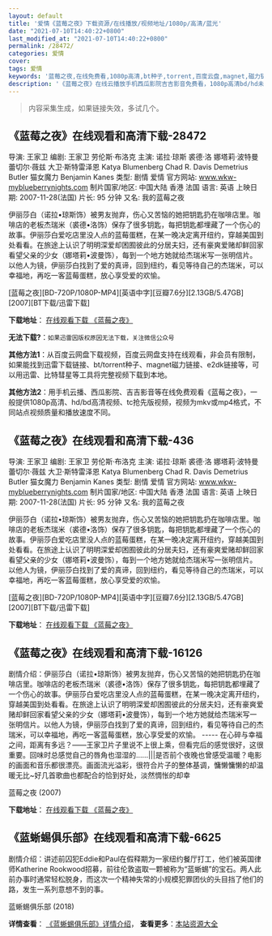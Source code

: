 ```yaml
---
layout: default
title: '爱情《蓝莓之夜》下载资源/在线播放/视频地址/1080p/高清/蓝光'
date: "2021-07-10T14:40:22+0800"
last_modified_at: "2021-07-10T14:40:22+0800"
permalink: /28472/
categories: 爱情
cover:
tags: 爱情
keywords: '蓝莓之夜,在线免费看,1080p高清,bt种子,torrent,百度云盘,magnet,磁力链,迅雷下载资源'
description: '《蓝莓之夜》在线云播放手机西瓜影院吉吉影音免费看，1080p高清bd/hd未删减完整版和tc抢先枪版，mkv/mp4格式，附带bt/torrent种子、magnet/磁力链、百度云盘、网盘资源迅雷下载链接'
---
```


>内容采集生成，如果链接失效，多试几个。


## 《蓝莓之夜》在线观看和高清下载-28472

导演: 王家卫 编剧: 王家卫 劳伦斯·布洛克 主演: 诺拉·琼斯 裘德·洛 娜塔莉·波特曼 蕾切尔·薇兹 大卫·斯特雷泽恩 Katya Blumenberg Chad R. Davis Demetrius Butler 猫女魔力 Benjamin Kanes 类型: 剧情 爱情 官方网站: www.wkw-myblueberrynights.com 制片国家/地区: 中国大陆 香港 法国 语言: 英语 上映日期: 2007-11-28(法国) 片长: 95 分钟 又名: 我的蓝莓之夜

伊丽莎白（诺拉•琼斯饰）被男友抛弃，伤心又苦恼的她把钥匙扔在咖啡店里。咖啡店的老板杰瑞米（裘德•洛饰）保存了很多钥匙，每把钥匙都埋藏了一个伤心的故事。伊丽莎白爱吃店里没人点的蓝莓蛋糕，在某一晚决定离开纽约，穿越美国到处看看。在旅途上认识了明明深爱却困囿彼此的分居夫妇，还有豪爽爱赌却鲜回家看望父亲的少女（娜塔莉•波曼饰），每到一个地方她就给杰瑞米写一张明信片。以他人为镜，伊丽莎白找到了爱的真谛，回到纽约，看见等待自己的杰瑞米，可以幸福地，再吃一客蓝莓蛋糕，放心享受爱的欢愉。


[蓝莓之夜][BD-720P/1080P-MP4][英语中字][豆瓣7.6分][2.13GB/5.47GB][2007][BT下载/迅雷下载]

**下载地址**： [在线观看下载 《蓝莓之夜》](https://www.btdx8.com/torrent/my_blueberry_nights_2007.html) 


**无法下载?**：`如果迅雷因版权原因无法下载，关注微信公众号 `

**其他方法1**：从百度云网盘下载视频，百度云网盘支持在线观看，非会员有限制，如果能找到迅雷下载链接、bt/torrent种子、magnet磁力链接、e2dk链接等，可以用迅雷、比特彗星等工具将完整视频下载到本地。

**其他方法2**：用手机云播、西瓜影院、吉吉影音等在线免费观看《蓝莓之夜》，一般提供1080p高清、hd/bd高清视频、tc抢先版视频，视频为mkv或mp4格式，不同站点视频质量和播放速度不同。


## 《蓝莓之夜》在线观看和高清下载-436

导演: 王家卫 编剧: 王家卫 劳伦斯·布洛克 主演: 诺拉·琼斯 裘德·洛 娜塔莉·波特曼 蕾切尔·薇兹 大卫·斯特雷泽恩 Katya Blumenberg Chad R. Davis Demetrius Butler 猫女魔力 Benjamin Kanes 类型: 剧情 爱情 官方网站: www.wkw-myblueberrynights.com 制片国家/地区: 中国大陆 香港 法国 语言: 英语 上映日期: 2007-11-28(法国) 片长: 95 分钟 又名: 我的蓝莓之夜

伊丽莎白（诺拉•琼斯饰）被男友抛弃，伤心又苦恼的她把钥匙扔在咖啡店里。咖啡店的老板杰瑞米（裘德•洛饰）保存了很多钥匙，每把钥匙都埋藏了一个伤心的故事。伊丽莎白爱吃店里没人点的蓝莓蛋糕，在某一晚决定离开纽约，穿越美国到处看看。在旅途上认识了明明深爱却困囿彼此的分居夫妇，还有豪爽爱赌却鲜回家看望父亲的少女（娜塔莉•波曼饰），每到一个地方她就给杰瑞米写一张明信片。以他人为镜，伊丽莎白找到了爱的真谛，回到纽约，看见等待自己的杰瑞米，可以幸福地，再吃一客蓝莓蛋糕，放心享受爱的欢愉。


[蓝莓之夜][BD-720P/1080P-MP4][英语中字][豆瓣7.6分][2.13GB/5.47GB][2007][BT下载/迅雷下载]

**下载地址**： [在线观看下载 《蓝莓之夜》](https://www.btdx8.com/torrent/my_blueberry_nights_2007.html) 


## 《蓝莓之夜》在线观看和高清下载-16126

剧情介绍：伊丽莎白（诺拉•琼斯饰）被男友抛弃，伤心又苦恼的她把钥匙扔在咖啡店里。咖啡店的老板杰瑞米（裘德•洛饰）保存了很多钥匙，每把钥匙都埋藏了一个伤心的故事。伊丽莎白爱吃店里没人点的蓝莓蛋糕，在某一晚决定离开纽约，穿越美国到处看看。在旅途上认识了明明深爱却困囿彼此的分居夫妇，还有豪爽爱赌却鲜回家看望父亲的少女（娜塔莉•波曼饰），每到一个地方她就给杰瑞米写一张明信片。以他人为镜，伊丽莎白找到了爱的真谛，回到纽约，看见等待自己的杰瑞米，可以幸福地，再吃一客蓝莓蛋糕，放心享受爱的欢愉。 ----- 在心碎与幸福之间，距离有多远？——王家卫片子里说不上很上乘，但看完后的感觉很好，这很重要。回味时总感觉自己的唇角也湿湿的……|||是否前个夜晚也曾感受温暖？电影的画面和音乐都很漂亮。画面流光溢彩，很符合片子的整体基调，慵懒慵懒的却温暖无比~好几首歌曲也都配合的恰到好处，淡然惆怅的却幸


蓝莓之夜 (2007)

**下载地址**： [在线观看下载 《蓝莓之夜》](https://www.btbtdy.me/btdy/dy4216.html) 


## 《蓝蜥蜴俱乐部》在线观看和高清下载-6625

剧情介绍：讲述前囚犯Eddie和Paul在假释期为一家纽约餐厅打工，他们被英国律师Katherine Rookwood招募，前往伦敦盗取一颗被称为“蓝蜥蜴”的宝石。两人此前办事时通常轻松脱身，而这次一个精神失常的小规模犯罪团伙的头目挡了他们的路，发生一系列意想不到的事。


蓝蜥蜴俱乐部 (2018)

**详情查看**： [《蓝蜥蜴俱乐部》详情介绍](/movie/6625/)， **查看更多**：[本站资源大全](/movie/t/all/)

